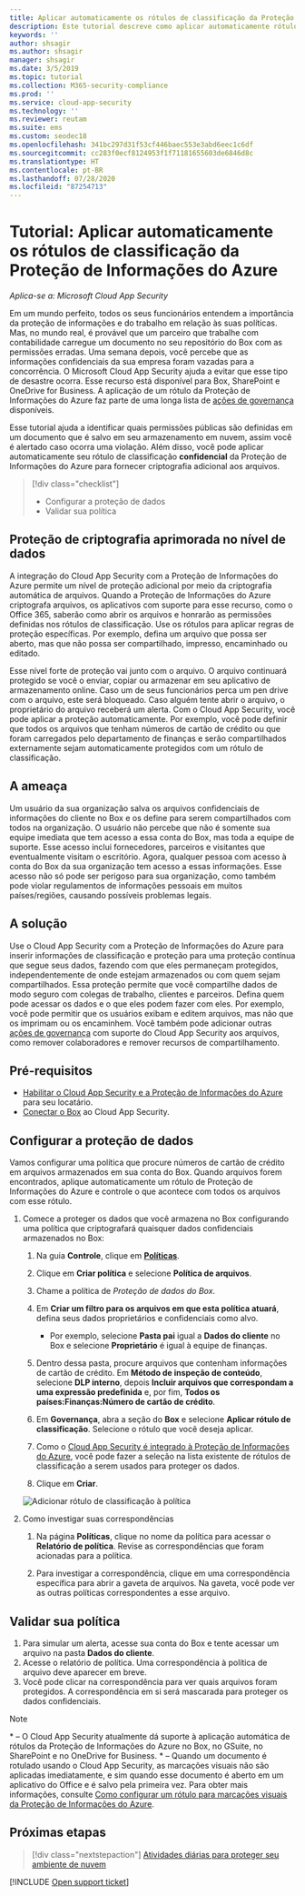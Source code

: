 ```yaml
---
title: Aplicar automaticamente os rótulos de classificação da Proteção de Informações do Azure
description: Este tutorial descreve como aplicar automaticamente rótulos de classificação da proteção de informações do Azure no Microsoft Cloud App Security.
keywords: ''
author: shsagir
ms.author: shsagir
manager: shsagir
ms.date: 3/5/2019
ms.topic: tutorial
ms.collection: M365-security-compliance
ms.prod: ''
ms.service: cloud-app-security
ms.technology: ''
ms.reviewer: reutam
ms.suite: ems
ms.custom: seodec18
ms.openlocfilehash: 341bc297d31f53cf446baec553e3abd6eec1c6df
ms.sourcegitcommit: cc283f0ecf8124953f1f71181655603de6846d8c
ms.translationtype: HT
ms.contentlocale: pt-BR
ms.lasthandoff: 07/28/2020
ms.locfileid: "87254713"
---
```

# <a name="tutorial-automatically-apply-azure-information-protection-classification-labels"></a>Tutorial: Aplicar automaticamente os rótulos de classificação da Proteção de Informações do Azure

*Aplica-se a: Microsoft Cloud App Security*

Em um mundo perfeito, todos os seus funcionários entendem a importância da proteção de informações e do trabalho em relação às suas políticas. Mas, no mundo real, é provável que um parceiro que trabalhe com contabilidade carregue um documento no seu repositório do Box com as permissões erradas. Uma semana depois, você percebe que as informações confidenciais da sua empresa foram vazadas para a concorrência. O Microsoft Cloud App Security ajuda a evitar que esse tipo de desastre ocorra. Esse recurso está disponível para Box, SharePoint e OneDrive for Business. A aplicação de um rótulo da Proteção de Informações do Azure faz parte de uma longa lista de [ações de governança](governance-actions.md) disponíveis.

Esse tutorial ajuda a identificar quais permissões públicas são definidas em um documento que é salvo em seu armazenamento em nuvem, assim você é alertado caso ocorra uma violação. Além disso, você pode aplicar automaticamente seu rótulo de classificação **confidencial** da Proteção de Informações do Azure para fornecer criptografia adicional aos arquivos.

> [!div class="checklist"]
>
> * Configurar a proteção de dados
> * Validar sua política

## <a name="enhanced-data-level-encryption-protection"></a>Proteção de criptografia aprimorada no nível de dados

A integração do Cloud App Security com a Proteção de Informações do Azure permite um nível de proteção adicional por meio da criptografia automática de arquivos. Quando a Proteção de Informações do Azure criptografa arquivos, os aplicativos com suporte para esse recurso, como o Office 365, saberão como abrir os arquivos e honrarão as permissões definidas nos rótulos de classificação. Use os rótulos para aplicar regras de proteção específicas. Por exemplo, defina um arquivo que possa ser aberto, mas que não possa ser compartilhado, impresso, encaminhado ou editado.

Esse nível forte de proteção vai junto com o arquivo. O arquivo continuará protegido se você o enviar, copiar ou armazenar em seu aplicativo de armazenamento online. Caso um de seus funcionários perca um pen drive com o arquivo, este será bloqueado. Caso alguém tente abrir o arquivo, o proprietário do arquivo receberá um alerta. Com o Cloud App Security, você pode aplicar a proteção automaticamente. Por exemplo, você pode definir que todos os arquivos que tenham números de cartão de crédito ou que foram carregados pelo departamento de finanças e serão compartilhados externamente sejam automaticamente protegidos com um rótulo de classificação.

## <a name="the-threat"></a>A ameaça

Um usuário da sua organização salva os arquivos confidenciais de informações do cliente no Box e os define para serem compartilhados com todos na organização. O usuário não percebe que não é somente sua equipe imediata que tem acesso a essa conta do Box, mas toda a equipe de suporte. Esse acesso inclui fornecedores, parceiros e visitantes que eventualmente visitam o escritório. Agora, qualquer pessoa com acesso à conta do Box da sua organização tem acesso a essas informações. Esse acesso não só pode ser perigoso para sua organização, como também pode violar regulamentos de informações pessoais em muitos países/regiões, causando possíveis problemas legais.

## <a name="the-solution"></a>A solução

Use o Cloud App Security com a Proteção de Informações do Azure para inserir informações de classificação e proteção para uma proteção contínua que segue seus dados, fazendo com que eles permaneçam protegidos, independentemente de onde estejam armazenados ou com quem sejam compartilhados. Essa proteção permite que você compartilhe dados de modo seguro com colegas de trabalho, clientes e parceiros. Defina quem pode acessar os dados e o que eles podem fazer com eles. Por exemplo, você pode permitir que os usuários exibam e editem arquivos, mas não que os imprimam ou os encaminhem. Você também pode adicionar outras [ações de governança](governance-actions.md) com suporte do Cloud App Security aos arquivos, como remover colaboradores e remover recursos de compartilhamento.

## <a name="prerequisites"></a>Pré-requisitos

* [Habilitar o Cloud App Security e a Proteção de Informações do Azure](azip-integration.md) para seu locatário.
* [Conectar o Box](connect-box-to-microsoft-cloud-app-security.md) ao Cloud App Security.

## <a name="set-up-data-protection"></a>Configurar a proteção de dados

Vamos configurar uma política que procure números de cartão de crédito em arquivos armazenados em sua conta do Box. Quando arquivos forem encontrados, aplique automaticamente um rótulo de Proteção de Informações do Azure e controle o que acontece com todos os arquivos com esse rótulo.

1. Comece a proteger os dados que você armazena no Box configurando uma política que criptografará quaisquer dados confidenciais armazenados no Box:

    1. Na guia **Controle**, clique em [**Políticas**](control-cloud-apps-with-policies.md).

    2. Clique em **Criar política** e selecione **Política de arquivos**.

    3. Chame a política de *Proteção de dados do Box*.

    4. Em **Criar um filtro para os arquivos em que esta política atuará**, defina seus dados proprietários e confidenciais como alvo.
        * Por exemplo, selecione **Pasta pai** igual a **Dados do cliente** no Box e selecione **Proprietário** é igual à equipe de finanças.

    5. Dentro dessa pasta, procure arquivos que contenham informações de cartão de crédito. Em **Método de inspeção de conteúdo**, selecione **DLP interno**, depois **Incluir arquivos que correspondam a uma expressão predefinida** e, por fim, **Todos os países:Finanças:Número de cartão de crédito**.

    6. Em **Governança**, abra a seção do **Box** e selecione **Aplicar rótulo de classificação**. Selecione o rótulo que você deseja aplicar.

    7. Como o [Cloud App Security é integrado à Proteção de Informações do Azure](azip-integration.md), você pode fazer a seleção na lista existente de rótulos de classificação a serem usados para proteger os dados.

    8. Clique em **Criar**.

   ![Adicionar rótulo de classificação à política](media/aip-auto-policy.png)

2. Como investigar suas correspondências

    1. Na página **Políticas**, clique no nome da política para acessar o **Relatório de política**. Revise as correspondências que foram acionadas para a política.

    2. Para investigar a correspondência, clique em uma correspondência específica para abrir a gaveta de arquivos. Na gaveta, você pode ver as outras políticas correspondentes a esse arquivo.

## <a name="validate-your-policy"></a>Validar sua política

1. Para simular um alerta, acesse sua conta do Box e tente acessar um arquivo na pasta **Dados do cliente**.
2. Acesse o relatório de política. Uma correspondência à política de arquivo deve aparecer em breve.
3. Você pode clicar na correspondência para ver quais arquivos foram protegidos. A correspondência em si será mascarada para proteger os dados confidenciais.

>[!NOTE]
>
> \* – O Cloud App Security atualmente dá suporte à aplicação automática de rótulos da Proteção de Informações do Azure no Box, no GSuite, no SharePoint e no OneDrive for Business.
> \* – Quando um documento é rotulado usando o Cloud App Security, as marcações visuais não são aplicadas imediatamente, e sim quando esse documento é aberto em um aplicativo do Office e é salvo pela primeira vez. Para obter mais informações, consulte [Como configurar um rótulo para marcações visuais da Proteção de Informações do Azure](https://docs.microsoft.com/information-protection/deploy-use/configure-policy-markings#when-visual-markings-are-applied).

## <a name="next-steps"></a>Próximas etapas

> [!div class="nextstepaction"]
> [Atividades diárias para proteger seu ambiente de nuvem](daily-activities-to-protect-your-cloud-environment.md)

[!INCLUDE [Open support ticket](includes/support.md)]

